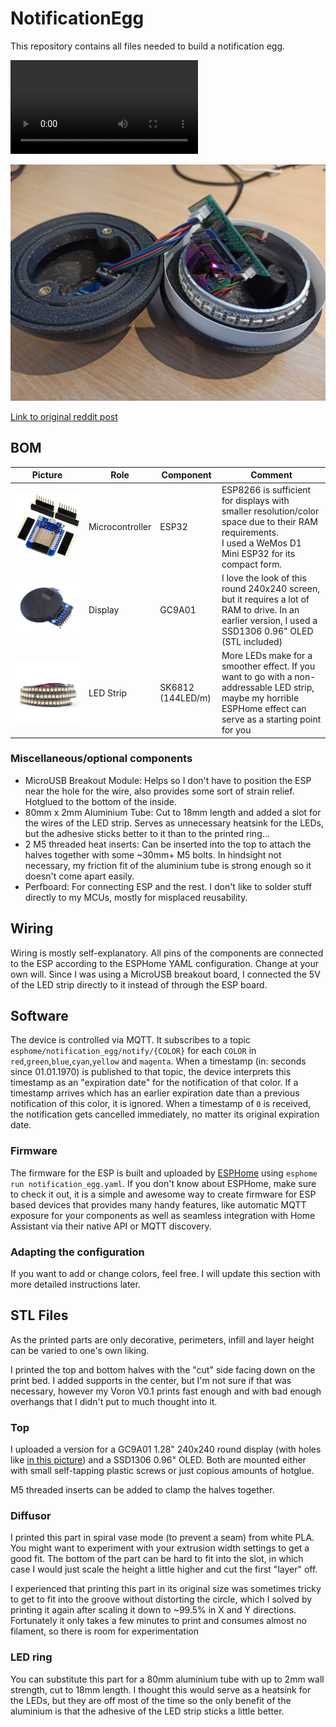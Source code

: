 # NotificationEgg
 
This repository contains all files needed to build a notification egg.

![Video](https://giant.gfycat.com/CourteousFlatCygnet.mp4)

![Cracked egg](images/egg_cracked.jpg)

[Link to original reddit post](https://www.reddit.com/r/homeassistant/comments/vv33gt/i_made_this_egg_that_shows_multiple_notifications/)

## BOM
| Picture | Role | Component | Comment |
|-|-|-|-|
|![Picture of ESP32](images/d1mini-esp32.jpg)|Microcontroller | ESP32 | ESP8266 is sufficient for displays with smaller resolution/color space due to their RAM requirements.<br> I used a WeMos D1 Mini ESP32 for its compact form.|
|![Picture of GC9A01](images/gc9a01.png)| Display | GC9A01 | I love the look of this round 240x240 screen, but it requires a lot of RAM to drive. In an earlier version, I used a SSD1306 0.96" OLED (STL included)|
|![Picture of SK6812 144/m](images/sk6812-144.jpg)| LED Strip | SK6812 (144LED/m) | More LEDs make for a smoother effect. If you want to go with a non-addressable LED strip, maybe my horrible ESPHome effect can serve as a starting point for you|

### Miscellaneous/optional components
- MicroUSB Breakout Module: Helps so I don't have to position the ESP near the hole for the wire, also provides some sort of strain relief. Hotglued to the bottom of the inside.
- 80mm x 2mm Aluminium Tube: Cut to 18mm length and added a slot for the wires of the LED strip. Serves as unnecessary heatsink for the LEDs, but the adhesive sticks better to it than to the printed ring...
- 2 M5 threaded heat inserts: Can be inserted into the top to attach the halves together with some ~30mm+ M5 bolts. In hindsight not necessary, my friction fit of the aluminium tube is strong enough so it doesn't come apart easily.
- Perfboard: For connecting ESP and the rest. I don't like to solder stuff directly to my MCUs, mostly for misplaced reusability.

## Wiring
Wiring is mostly self-explanatory. All pins of the components are connected to the ESP according to the ESPHome YAML configuration. Change at your own will. Since I was using a MicroUSB breakout board, I connected the 5V of the LED strip directly to it instead of through the ESP board.

## Software
The device is controlled via MQTT. It subscribes to a topic `esphome/notification_egg/notify/{COLOR}` for each `COLOR` in `red`,`green`,`blue`,`cyan`,`yellow` and `magenta`. When a timestamp (in: seconds since 01.01.1970) is published to that topic, the device interprets this timestamp as an "expiration date" for the notification of that color. If a timestamp arrives which has an earlier expiration date than a previous notification of this color, it is ignored. When a timestamp of `0` is received, the notification gets cancelled immediately, no matter its original expiration date.
### Firmware
The firmware for the ESP is built and uploaded by [ESPHome](https://esphome.io) using `esphome run notification_egg.yaml`. If you don't know about ESPHome, make sure to check it out, it is a simple and awesome way to create firmware for ESP based devices that provides many handy features, like automatic MQTT exposure for your components as well as seamless integration with Home Assistant via their native API or MQTT discovery.

### Adapting the configuration
If you want to add or change colors, feel free. I will update this section with more detailed instructions later.

## STL Files
As the printed parts are only decorative, perimeters, infill and layer height can be varied to one's own liking.

I printed the top and bottom halves with the "cut" side facing down on the print bed. I added supports in the center, but I'm not sure if that was necessary, however my Voron V0.1 prints fast enough and with bad enough overhangs that I didn't put to much thought into it.
### Top
I uploaded a version for a GC9A01 1.28" 240x240 round display (with holes like [in this picture](images/gc9a01.png)) and a SSD1306 0.96" OLED. Both are mounted either with small self-tapping plastic screws or just copious amounts of hotglue.

M5 threaded inserts can be added to clamp the halves together.

### Diffusor
I printed this part in spiral vase mode (to prevent a seam) from white PLA. You might want to experiment with your extrusion width settings to get a good fit. The bottom of the part can be hard to fit into the slot, in which case I would just scale the height a little higher and cut the first "layer" off. 

I experienced that printing this part in its original size was sometimes tricky to get to fit into the groove without distorting the circle, which I solved by printing it again after scaling it down to ~99.5% in X and Y directions. Fortunately it only takes a few minutes to print and consumes almost no filament, so there is room for experimentation

### LED ring
You can substitute this part for a 80mm aluminium tube with up to 2mm wall strength, cut to 18mm length. I thought this would serve as a heatsink for the LEDs, but they are off most of the time so the only benefit of the aluminium is that the adhesive of the LED strip sticks a little better.